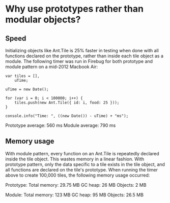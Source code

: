 # Why use prototypes rather than modular objects?

## Speed

Initializing objects like Ant.Tile is 25% faster in testing when done with all functions declared on the prototype, rather than inside each tile object as a module.  The following timer was run in Firebug for both prototype and module pattern on a mid-2012 Macbook Air:

<pre><code>var tiles = [],
	uTime;

uTime = new Date();

for (var i = 0; i < 100000; i++) {
	tiles.push(new Ant.Tile({ id: i, food: 25 }));
}

console.info("Time: ", ((new Date()) - uTime) + "ms");
</code></pre>

Prototype average: 560 ms
Module average: 790 ms

## Memory usage

With module pattern, every function on an Ant.Tile is repeatedly declared inside the tile object.  This wastes memory in a linear fashion.  With prototype pattern, only the data specific to a tile exists in the tile object, and all functions are declared on the tile's prototype.  When running the timer above to create 100,000 tiles, the following memory usage occurred:

Prototype:
	Total memory: 29.75 MB
	GC heap: 26 MB
	Objects: 2 MB

Module: 
	Total memory: 123 MB
	GC heap: 95 MB
	Objects: 26.5 MB
